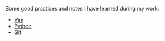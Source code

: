 Some good practices and notes I have learned during my work:

- [Vim](https://github.com/trunghlt/dotfiles)
- [Python](https://github.com/trunghlt/Computing-practices/blob/master/python.md)
- [Git](https://github.com/trunghlt/Computing-practices/blob/master/git.md)